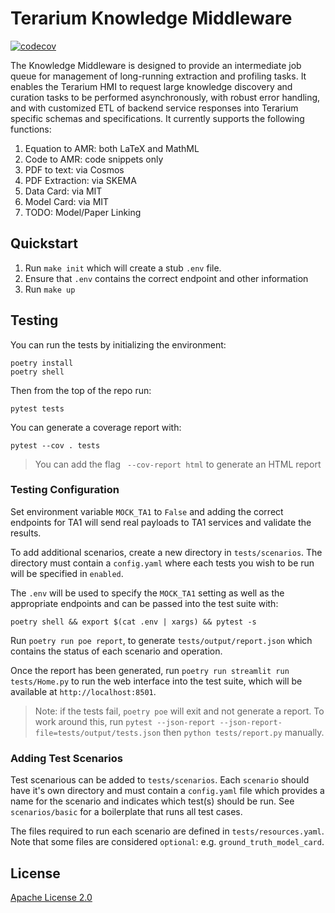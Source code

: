 # Terarium Knowledge Middleware

[![codecov](https://codecov.io/github/DARPA-ASKEM/knowledge-middleware/branch/main/graph/badge.svg?token=XEARJHESHY)](https://codecov.io/github/DARPA-ASKEM/knowledge-middleware)

The Knowledge Middleware is designed to provide an intermediate job queue for management of long-running extraction and
profiling tasks. It enables the Terarium HMI to request large knowledge discovery and curation tasks to be performed
asynchronously, with robust error handling, and with customized ETL of backend service responses into Terarium specific
schemas and specifications. It currently supports the following functions:

1. Equation to AMR: both LaTeX and MathML
2. Code to AMR: code snippets only
3. PDF to text: via Cosmos
4. PDF Extraction: via SKEMA
5. Data Card: via MIT
6. Model Card: via MIT
7. TODO: Model/Paper Linking

## Quickstart

1. Run `make init` which will create a stub `.env` file.
2. Ensure that `.env` contains the correct endpoint and other information
3. Run `make up`

## Testing

You can run the tests by initializing the environment:

```
poetry install
poetry shell
```

Then from the top of the repo run:

```
pytest tests
```

You can generate a coverage report with:

```
pytest --cov . tests
```

> You can add the flag ` --cov-report html` to generate an HTML report

### Testing Configuration

Set environment variable `MOCK_TA1` to `False` and adding the correct endpoints for TA1 will send real payloads to TA1
services and validate the results.

To add additional scenarios, create a new directory in `tests/scenarios`. The directory must contain a `config.yaml`
where each tests you wish to be run
will be specified in `enabled`.

The `.env` will be used to specify the `MOCK_TA1` setting as well as the appropriate endpoints and can be passed into
the test suite with:

```
poetry shell && export $(cat .env | xargs) && pytest -s
```

Run `poetry run poe report`, to generate `tests/output/report.json` which contains the status of each scenario and
operation.

Once the report has been generated, run `poetry run streamlit run tests/Home.py` to run the web interface into the test
suite, which will be available at `http://localhost:8501`.

> Note: if the tests fail, `poetry poe` will exit and not generate a report. To work around this,
> run `pytest --json-report --json-report-file=tests/output/tests.json` then `python tests/report.py` manually.

### Adding Test Scenarios

Test scenarious can be added to `tests/scenarios`. Each `scenario` should have it's own directory and must contain
a `config.yaml` file which provides a name for the scenario and indicates which test(s) should be run.
See `scenarios/basic` for a boilerplate that runs all test cases.

The files required to run each scenario are defined in `tests/resources.yaml`. Note that some files are
considered `optional`: e.g. `ground_truth_model_card`.

## License

[Apache License 2.0](LICENSE)
